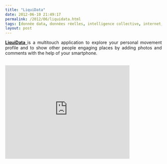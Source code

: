 ```yaml
---
title: "LiquiData"
date: 2012-06-10 21:49:17
permalink: /2012/06/liquidata.html
tags: [donnée data, données réelles, intelligence collective, internet, iphone, partage de données, téléphone, territoire, TIC, transition générationnelle]
layout: post
---
```


<p style="text-align: justify;"><a href="http://www.liquidata.org/en/index.php" target="_blank"><strong>LiquiData</strong> </a>is a multitouch application to explore  your personal movement profile and to show other people engaging places  by adding photos and comments with the help of your smartphone.<br /> </p> <iframe src="http://player.vimeo.com/video/43120464?title=0&byline=0&portrait=0&color=f7f2f2" width="400" height="300" frameborder="0" webkitAllowFullScreen mozallowfullscreen allowFullScreen></iframe>
